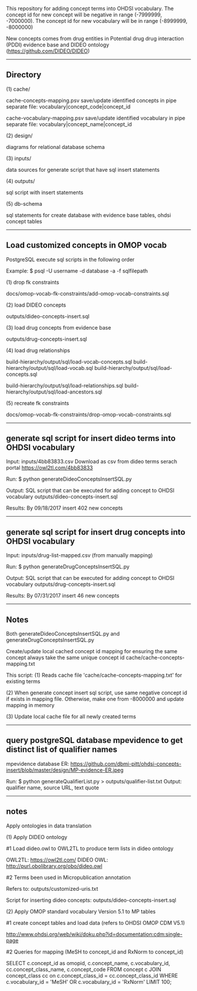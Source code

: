 This repository for adding concept terms into OHDSI vocabulary. The concept id for new concept will be negative in range (-7999999, -7000000). The concept id for new vocabulary will be in range (-8999999, -8000000) 

New concepts comes from drug entities in Potential drug drug interaction (PDDI) evidence base and DIDEO ontology (https://github.com/DIDEO/DIDEO)

-----------------------------------------------------------------------------
Directory
-----------------------------------------------------------------------------

(1) cache/

cache-concepts-mapping.psv
save/update identified concepts in pipe separate file: vocabulary|concept_code|concept_id

cache-vocabulary-mapping.psv
save/update identified vocabulary in pipe separate file: vocabulary|concept_name|concept_id

(2) design/

diagrams for relational database schema

(3) inputs/

data sources for generate script that have sql insert statements

(4) outputs/

sql script with insert statements

(5) db-schema

sql statements for create database  with evidence base tables, ohdsi concept tables


-----------------------------------------------------------------------------
Load customized concepts in OMOP vocab 
-----------------------------------------------------------------------------

PostgreSQL execute sql scripts in the following order

Example:
$ psql -U username -d database -a -f sqlfilepath

(1) drop fk constraints

docs/omop-vocab-fk-constraints/add-omop-vocab-constraints.sql

(2) load DIDEO concepts

outputs/dideo-concepts-insert.sql

(3) load drug concepts from evidence base 

outputs/drug-concepts-insert.sql

(4) load drug relationships

build-hierarchy/output/sql/load-vocab-concepts.sql
build-hierarchy/output/sql/load-vocab.sql
build-hierarchy/output/sql/load-concepts.sql

build-hierarchy/output/sql/load-relationships.sql
build-hierarchy/output/sql/load-ancestors.sql

(5) recreate fk constraints

docs/omop-vocab-fk-constraints/drop-omop-vocab-constraints.sql

-----------------------------------------------------------------------------
generate sql script for insert dideo terms into OHDSI vocabulary
-----------------------------------------------------------------------------

Input: inputs/4bb83833.csv
Download as csv from dideo terms serach portal
https://owl2tl.com/4bb83833

Run:
$ python generateDideoConceptsInsertSQL.py

Output:
SQL script that can be executed for adding concept to OHDSI vocabulary
outputs/dideo-concepts-insert.sql

Results:
By 09/18/2017
insert 402 new concepts

-----------------------------------------------------------------------------
generate sql script for insert drug concepts into OHDSI vocabulary
-----------------------------------------------------------------------------

Input: inputs/drug-list-mapped.csv (from manually mapping)

Run:
$ python generateDrugConceptsInsertSQL.py

Output:
SQL script that can be executed for adding concept to OHDSI vocabulary
outputs/drug-concepts-insert.sql

Results:
By 07/31/2017
insert 46 new concepts

-----------------------------------------------------------------------------
Notes
-----------------------------------------------------------------------------

Both generateDideoConceptsInsertSQL.py and generateDrugConceptsInsertSQL.py

Create/update local cached concept id mapping for ensuring the same concept always take the same unique concept id
cache/cache-concepts-mapping.txt

This script:
(1) Reads cache file 'cache/cache-concepts-mapping.txt' for existing terms

(2) When generate concept insert sql script, use same negative concept id if exists in mapping file. Otherwise, make one from -8000000 and update mapping in memory

(3) Update local cache file for all newly created terms

-----------------------------------------------------------------------------
query postgreSQL database mpevidence to get distinct list of qualifier names
-----------------------------------------------------------------------------

mpevidence database ER:
https://github.com/dbmi-pitt/ohdsi-concepts-insert/blob/master/design/MP-evidence-ER.jpeg

Run: $ python generateQualifierList.py > outputs/qualifier-list.txt
Output: qualifier name, source URL, text quote


-----------------------------------------------------------------------------
notes
-----------------------------------------------------------------------------
Apply ontologies in data translation

(1) Apply DIDEO ontology 

#1 Load dideo.owl to OWL2TL to produce term lists in dideo ontology

OWL2TL: https://owl2tl.com/
DIDEO OWL: http://purl.obolibrary.org/obo/dideo.owl

#2 Terms been used in Micropublication annotation

Refers to: outputs/customized-uris.txt

Script for inserting dideo concepts: outputs/dideo-concepts-insert.sql

(2) Apply OMOP standard vocabulary Version 5.1 to MP tables 

#1 create concept tables and load data (refers to OHDSI OMOP CDM V5.1)

http://www.ohdsi.org/web/wiki/doku.php?id=documentation:cdm:single-page

#2 Queries for mapping (MeSH to concept_id and RxNorm to concept_id)

SELECT c.concept_id as omopid, c.concept_name, c.vocabulary_id, cc.concept_class_name, c.concept_code
FROM concept c JOIN concept_class cc on c.concept_class_id = cc.concept_class_id
WHERE c.vocabulary_id = 'MeSH' OR c.vocabulary_id = 'RxNorm'
LIMIT 100;